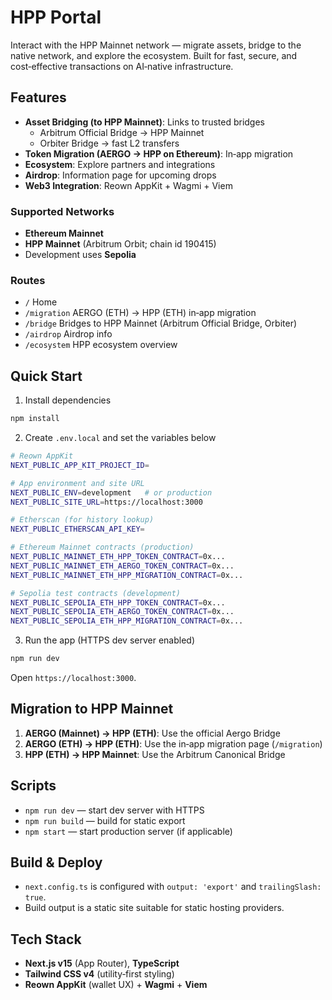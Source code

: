 # HPP Portal

Interact with the HPP Mainnet network — migrate assets, bridge to the native network, and explore the ecosystem. Built for fast, secure, and cost‑effective transactions on AI‑native infrastructure.

## Features

- **Asset Bridging (to HPP Mainnet)**: Links to trusted bridges
  - Arbitrum Official Bridge → HPP Mainnet
  - Orbiter Bridge → fast L2 transfers
- **Token Migration (AERGO → HPP on Ethereum)**: In‑app migration
- **Ecosystem**: Explore partners and integrations
- **Airdrop**: Information page for upcoming drops
- **Web3 Integration**: Reown AppKit + Wagmi + Viem

### Supported Networks

- **Ethereum Mainnet**
- **HPP Mainnet** (Arbitrum Orbit; chain id 190415)
- Development uses **Sepolia**

### Routes

- `/` Home
- `/migration` AERGO (ETH) → HPP (ETH) in‑app migration
- `/bridge` Bridges to HPP Mainnet (Arbitrum Official Bridge, Orbiter)
- `/airdrop` Airdrop info
- `/ecosystem` HPP ecosystem overview

## Quick Start

1. Install dependencies

```bash
npm install
```

2. Create `.env.local` and set the variables below

```bash
# Reown AppKit
NEXT_PUBLIC_APP_KIT_PROJECT_ID=

# App environment and site URL
NEXT_PUBLIC_ENV=development   # or production
NEXT_PUBLIC_SITE_URL=https://localhost:3000

# Etherscan (for history lookup)
NEXT_PUBLIC_ETHERSCAN_API_KEY=

# Ethereum Mainnet contracts (production)
NEXT_PUBLIC_MAINNET_ETH_HPP_TOKEN_CONTRACT=0x...
NEXT_PUBLIC_MAINNET_ETH_AERGO_TOKEN_CONTRACT=0x...
NEXT_PUBLIC_MAINNET_ETH_HPP_MIGRATION_CONTRACT=0x...

# Sepolia test contracts (development)
NEXT_PUBLIC_SEPOLIA_ETH_HPP_TOKEN_CONTRACT=0x...
NEXT_PUBLIC_SEPOLIA_ETH_AERGO_TOKEN_CONTRACT=0x...
NEXT_PUBLIC_SEPOLIA_ETH_HPP_MIGRATION_CONTRACT=0x...
```

3. Run the app (HTTPS dev server enabled)

```bash
npm run dev
```

Open `https://localhost:3000`.

## Migration to HPP Mainnet

1. **AERGO (Mainnet) → HPP (ETH)**: Use the official Aergo Bridge
2. **AERGO (ETH) → HPP (ETH)**: Use the in‑app migration page (`/migration`)
3. **HPP (ETH) → HPP Mainnet**: Use the Arbitrum Canonical Bridge

## Scripts

- `npm run dev` — start dev server with HTTPS
- `npm run build` — build for static export
- `npm start` — start production server (if applicable)

## Build & Deploy

- `next.config.ts` is configured with `output: 'export'` and `trailingSlash: true`.
- Build output is a static site suitable for static hosting providers.

## Tech Stack

- **Next.js v15** (App Router), **TypeScript**
- **Tailwind CSS v4** (utility‑first styling)
- **Reown AppKit** (wallet UX) + **Wagmi** + **Viem**
